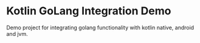 # Kotlin GoLang Integration Demo

Demo project for integrating golang functionality with kotlin native, android and jvm.




